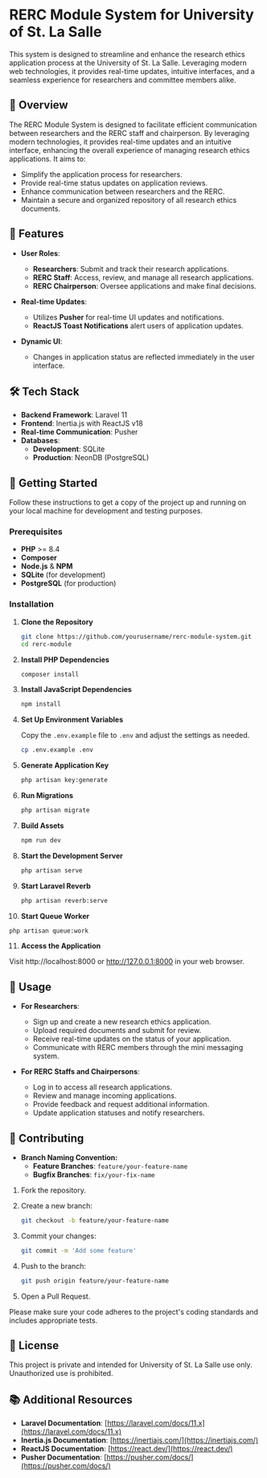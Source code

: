 # RERC Module System for University of St. La Salle

This system is designed to streamline and enhance the research ethics application process at the University of St. La Salle. 
Leveraging modern web technologies, it provides real-time updates, intuitive interfaces, and a seamless experience for researchers and committee members alike.

## 📖 Overview

The RERC Module System is designed to facilitate efficient communication between researchers and the RERC staff and chairperson. 
By leveraging modern technologies, it provides real-time updates and an intuitive interface, enhancing the overall experience of managing research ethics applications. 
It aims to:

- Simplify the application process for researchers.
- Provide real-time status updates on application reviews.
- Enhance communication between researchers and the RERC.
- Maintain a secure and organized repository of all research ethics documents.

## 🚀 Features

- **User Roles**:
    - **Researchers**: Submit and track their research applications.
    - **RERC Staff**: Access, review, and manage all research applications.
    - **RERC Chairperson**: Oversee applications and make final decisions.

- **Real-time Updates**:
    - Utilizes **Pusher** for real-time UI updates and notifications.
    - **ReactJS Toast Notifications** alert users of application updates.

- **Dynamic UI**:
    - Changes in application status are reflected immediately in the user interface.

## 🛠 Tech Stack

- **Backend Framework**: Laravel 11
- **Frontend**: Inertia.js with ReactJS v18
- **Real-time Communication**: Pusher
- **Databases**:
    - **Development**: SQLite
    - **Production**: NeonDB (PostgreSQL)

## 🎯 Getting Started

Follow these instructions to get a copy of the project up and running on your local machine for development and testing purposes.

### Prerequisites

- **PHP** >= 8.4
- **Composer**
- **Node.js** & **NPM**
- **SQLite** (for development)
- **PostgreSQL** (for production)

### Installation

1. **Clone the Repository**

   ```bash
   git clone https://github.com/yourusername/rerc-module-system.git
   cd rerc-module
   ```

2. **Install PHP Dependencies**

   ```bash
   composer install
   ```

3. **Install JavaScript Dependencies**

   ```bash
   npm install
   ```

4. **Set Up Environment Variables**

   Copy the `.env.example` file to `.env` and adjust the settings as needed.

   ```bash
   cp .env.example .env
   ```

5. **Generate Application Key**

   ```bash
   php artisan key:generate
   ```

6. **Run Migrations**

   ```bash
   php artisan migrate
   ```

7. **Build Assets**

   ```bash
   npm run dev
   ```

8. **Start the Development Server**

   ```bash
   php artisan serve
   ```
   
9. **Start Laravel Reverb**

   ```bash
   php artisan reverb:serve
   ```
   
10. **Start Queue Worker**

   ```bash
   php artisan queue:work
   ```

11. **Access the Application**

   Visit http://localhost:8000 or http://127.0.0.1:8000 in your web browser.

## 🔧 Usage

- **For Researchers**:
    - Sign up and create a new research ethics application.
    - Upload required documents and submit for review.
    - Receive real-time updates on the status of your application.
    - Communicate with RERC members through the mini messaging system.

- **For RERC Staffs and Chairpersons**:
    - Log in to access all research applications.
    - Review and manage incoming applications.
    - Provide feedback and request additional information.
    - Update application statuses and notify researchers.

## 🤝 Contributing

- **Branch Naming Convention:**
    - **Feature Branches**: `feature/your-feature-name`
    - **Bugfix Branches**: `fix/your-fix-name`

1. Fork the repository.
2. Create a new branch:

   ```bash
   git checkout -b feature/your-feature-name
   ```

3. Commit your changes:

   ```bash
   git commit -m 'Add some feature'
   ```

4. Push to the branch:

   ```bash
   git push origin feature/your-feature-name
   ```

5. Open a Pull Request.

Please make sure your code adheres to the project's coding standards and includes appropriate tests.

## 📝 License

This project is private and intended for University of St. La Salle use only. Unauthorized use is prohibited.

## 📚 Additional Resources

- **Laravel Documentation**: [https://laravel.com/docs/11.x](https://laravel.com/docs/11.x)
- **Inertia.js Documentation**: [https://inertiajs.com/](https://inertiajs.com/)
- **ReactJS Documentation**: [https://react.dev/](https://react.dev/)
- **Pusher Documentation**: [https://pusher.com/docs/](https://pusher.com/docs/)
